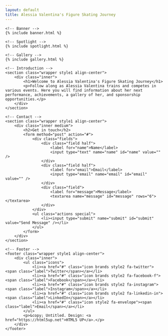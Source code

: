 ```yaml
---
layout: default
title: Alessia Valentina's Figure Skating Journey
---
```


<!-- Wrapper -->
<div id="wrapper" class="divided">

    <!-- Banner -->
    {% include banner.html %}

    <!-- Spotlight -->
    {% include spotlight.html %}

    <!-- Gallery -->
    {% include gallery.html %}

    <!-- Introduction -->
    <section class="wrapper style1 align-center">
        <div class="inner">
            <h1>Welcome to Alessia Valentina's Figure Skating Journey</h1>
            <p>Follow along as Alessia Valentina trains and competes in various events. Here you will find information about her next performance, achievements, a gallery of her, and sponsorship opportunities.</p>
        </div>
    </section>

    <!-- Contact -->
    <section class="wrapper style1 align-center">
        <div class="inner medium">
            <h2>Get in touch</h2>
            <form method="post" action="#">
                <div class="fields">
                    <div class="field half">
                        <label for="name">Name</label>
                        <input type="text" name="name" id="name" value="" />
                    </div>
                    <div class="field half">
                        <label for="email">Email</label>
                        <input type="email" name="email" id="email" value="" />
                    </div>
                    <div class="field">
                        <label for="message">Message</label>
                        <textarea name="message" id="message" rows="6"></textarea>
                    </div>
                </div>
                <ul class="actions special">
                    <li><input type="submit" name="submit" id="submit" value="Send Message" /></li>
                </ul>
            </form>
        </div>
    </section>

    <!-- Footer -->
    <footer class="wrapper style1 align-center">
        <div class="inner">
            <ul class="icons">
                <li><a href="#" class="icon brands style2 fa-twitter"><span class="label">Twitter</span></a></li>
                <li><a href="#" class="icon brands style2 fa-facebook-f"><span class="label">Facebook</span></a></li>
                <li><a href="#" class="icon brands style2 fa-instagram"><span class="label">Instagram</span></a></li>
                <li><a href="#" class="icon brands style2 fa-linkedin-in"><span class="label">LinkedIn</span></a></li>
                <li><a href="#" class="icon style2 fa-envelope"><span class="label">Email</span></a></li>
            </ul>
            <p>&copy; Untitled. Design: <a href="https://html5up.net">HTML5 UP</a>.</p>
        </div>
    </footer>

</div>

<!-- Scripts -->
<script src="{{ site.baseurl }}/assets/js/jquery.min.js"></script>
<script src="{{ site.baseurl }}/assets/js/jquery.scrollex.min.js"></script>
<script src="{{ site.baseurl }}/assets/js/jquery.scrolly.min.js"></script>
<script src="{{ site.baseurl }}/assets/js/browser.min.js"></script>
<script src="{{ site.baseurl }}/assets/js/breakpoints.min.js"></script>
<script src="{{ site.baseurl }}/assets/js/util.js"></script>
<script src="{{ site.baseurl }}/assets/js/main.js"></script>
